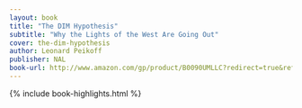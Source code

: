 ```yaml
---
layout: book
title: "The DIM Hypothesis"
subtitle: "Why the Lights of the West Are Going Out"
cover: the-dim-hypothesis
author: Leonard Peikoff
publisher: NAL
book-url: http://www.amazon.com/gp/product/B0090UMLLC?redirect=true&ref_=kinw_myk_ro_title
---
```


{% include book-highlights.html %}
